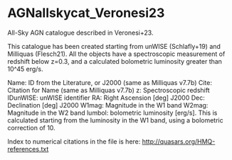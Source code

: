 # AGNallskycat_Veronesi23
All-Sky AGN catalogue described in Veronesi+23. 

This catalogue has been created starting from unWISE (Schlafly+19) and Milliquas (Flesch21).
All the objects have a spectroscopic measurement of redshift below z=0.3, and a calculated bolometric luminosity greater than 10^45 erg/s.

Name: ID from the Literature, or J2000 (same as Milliquas v7.7b)
Cite: Citation for Name (same as Milliquas v7.7b)
z: Spectroscopic redshift
IDunWISE: unWISE identifier
RA: Right Ascension [deg] J2000
Dec: Declination [deg] J2000
W1mag: Magnitude in the W1 band
W2mag: Magnitude in the W2 band
lumbol: bolometric luminosity [erg/s]. This is calculated starting from the luminosity in the W1 band, using a bolometric correction of 10.

Index to numerical citations in the file is here: http://quasars.org/HMQ-references.txt
